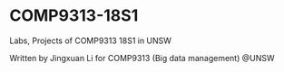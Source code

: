# COMP9313-18S1

Labs, Projects of COMP9313 18S1 in UNSW

Written by Jingxuan Li for COMP9313 (Big data management) @UNSW
